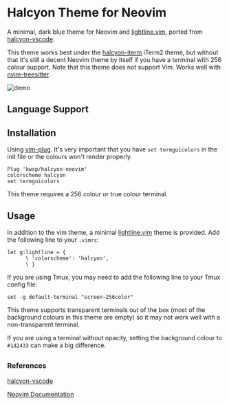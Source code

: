 # Halcyon Theme for Neovim

A minimal, dark blue theme for Neovim and [lightline.vim](https://github.com/itchyny/lightline.vim), ported from [halcyon-vscode](https://github.com/bchiang7/halcyon-vscode/).

This theme works best under the [halcyon-iterm](https://github.com/bchiang7/halcyon-iterm) iTerm2 theme, but without that it's still a decent Neovim theme by itself if you have a terminal with 256 colour support. Note that this theme does not support Vim. Works well with [nvim-treesitter](https://github.com/nvim-treesitter/nvim-treesitter).

![demo](https://github.com/kwsp/halcyon-assets/raw/master/halcyon-vim.png)

## Language Support

## Installation

Using [vim-plug](https://github.com/junegunn/vim-plug). It's very important that you have `set termguicolors` in the init file or the colours won't render properly.

```vim
Plug 'kwsp/halcyon-neovim'
colorscheme halcyon
set termguicolors
```

This theme requires a 256 colour or true colour terminal.

## Usage

In addition to the vim theme, a minimal [lightline.vim](https://github.com/itchyny/lightline.vim) theme is provided. Add the following line to your `.vimrc`:

```vim
let g:lightline = {
      \ 'colorscheme': 'halcyon',
      \ }
```

If you are using Tmux, you may need to add the following line to your Tmux config file:

```tmux
set -g default-terminal "screen-256color"
```

This theme supports transparent terminals out of the box (most of the background colours in this theme are empty) so it may not work well with a non-transparent terminal.

If you are using a terminal without opacity, setting the background colour to `#1d2433` can make a big difference.

##

### References

[halcyon-vscode](https://github.com/bchiang7/halcyon-vscode/)

[Neovim Documentation](https://neovim.io/doc/user/syntax.html)
